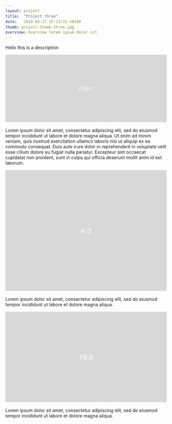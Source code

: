 ```yaml
---
layout: project
title:  "Project three"
date:   2016-05-17 15:13:33 +0100
thumb: project-thumb-three.jpg
overview: Overview lorem ipsum dolor sit
---
```

Hello this is a description

![2-39_1](/assets/images/2-39_1.png)

Lorem ipsum dolor sit amet, consectetur adipiscing elit, sed do eiusmod tempor incididunt ut labore et dolore magna aliqua. Ut enim ad minim veniam, quis nostrud exercitation ullamco laboris nisi ut aliquip ex ea commodo consequat. Duis aute irure dolor in reprehenderit in voluptate velit esse cillum dolore eu fugiat nulla pariatur. Excepteur sint occaecat cupidatat non proident, sunt in culpa qui officia deserunt mollit anim id est laborum.

![4_3](/assets/images/4_3.png)

Lorem ipsum dolor sit amet, consectetur adipiscing elit, sed do eiusmod tempor incididunt ut labore et dolore magna aliqua.

![16_9](/assets/images/16_9.png)

Lorem ipsum dolor sit amet, consectetur adipiscing elit, sed do eiusmod tempor incididunt ut labore et dolore magna aliqua.
